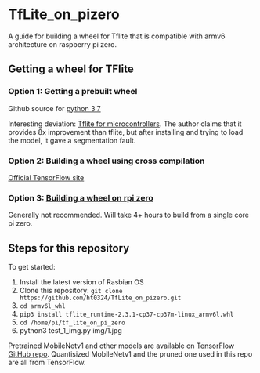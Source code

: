 # TfLite_on_pizero
 
A guide for building a wheel for Tflite that is compatible with armv6 architecture on raspberry pi zero.

## Getting a wheel for TFlite
### Option 1: Getting a prebuilt wheel
Github source for [python 3.7](https://github.com/prettyflyforabeeguy/tf_lite_on_pi_zero) 

Interesting deviation: [Tflite for microcontrollers](https://github.com/driedler/tflite_micro_runtime). The author claims that it provides 8x improvement than tflite, but after installing and trying to load the model, it gave a segmentation fault.

### Option 2: Building a wheel using cross compilation
[Official TensorFlow site](https://www.tensorflow.org/lite/guide/build_cmake_pip)

### Option 3: [Building a wheel on rpi zero](https://qengineering.eu/install-tensorflow-2-lite-on-raspberry-pi-4.html#Zero)

Generally not recommended. Will take 4+ hours to build from a single core pi zero.

## Steps for this repository

To get started:
1. Install the latest version of Rasbian OS
2. Clone this repository: `git clone https://github.com/ht0324/TfLite_on_pizero.git`
3. `cd armv6l_whl`
4. `pip3 install tflite_runtime-2.3.1-cp37-cp37m-linux_armv6l.whl`
5. `cd /home/pi/tf_lite_on_pi_zero`
6. python3 test_1_img.py img/1.jpg

Pretrained MobileNetv1 and other models are available on [TensorFlow GitHub repo](https://github.com/tensorflow/models/blob/master/research/slim/nets/mobilenet_v1.md). Quantisized MobileNetv1 and the pruned one used in this repo are all from TensorFlow.
